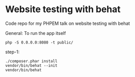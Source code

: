 Website testing with behat
==========================

Code repo for my PHPEM talk on website testing with behat

General:
To run the app itself

```
php -S 0.0.0.0:8080 -t public/
```

step-1:

```
./composer.phar install
vendor/bin/behat --init
vendor/bin/behat
```